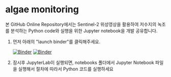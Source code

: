 # algae monitoring

본 GitHub Online Repository에서는 Sentinel-2 위성영상을 활용하여 저수지의 녹조를 분석하는 Python code와 실행을 위한 Jupyter notebook을 개발 공유합니다.

1. 먼저 아래의 "launch binder"를 클릭해주세요.

   [![Binder](https://mybinder.org/badge_logo.svg)](https://mybinder.org/v2/gh/DavidChoi76/algae_monitoring/main?filepath=sample.ipynb)
   [![Binder](https://mybinder.org/badge_logo.svg)](https://mybinder.org/v2/gh/Kwater-AILab/algae_monitoring.git/HEAD)

2. 잠시후 JupyterLab이 실행되면, notebooks 폴더에서 Jupyter Notebook 파일을 실행해서 절차에 따라서 Python 코드를 실행하세요

